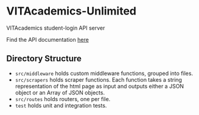 # VITAcademics-Unlimited
VITAcademics student-login API server

Find the API documentation [here](./API.md)


## Directory Structure

- `src/middleware` holds custom middleware functions, grouped into files.
- `src/scrapers` holds scraper functions. Each function takes a string representation of the html page as input and outputs either a JSON object or an Array of JSON objects.
- `src/routes` holds routers, one per file.
- `test` holds unit and integration tests.
